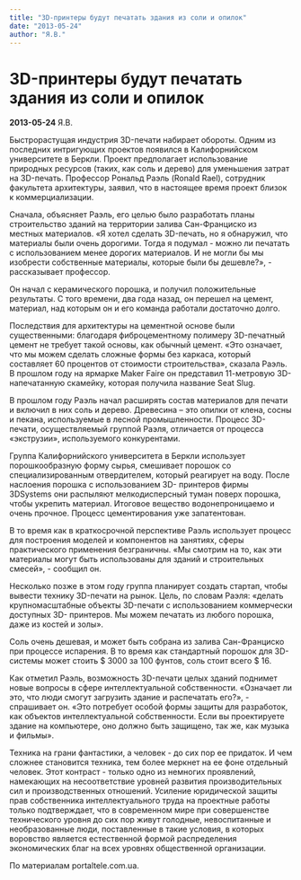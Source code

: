 ```yaml
---
title: "3D-принтеры будут печатать здания из соли и опилок"
date: "2013-05-24"
author: "Я.В."
---
```


# 3D-принтеры будут печатать здания из соли и опилок

**2013-05-24** Я.В.

Быстрорастущая индустрия 3D-печати набирает обороты. Одним из последних интригующих проектов появился в Калифорнийском университете в Беркли. Проект предполагает использование природных ресурсов (таких, как соль и дерево) для уменьшения затрат на 3D-печать. Профессор Рональд Раэль (Ronald Rael), сотрудник факультета архитектуры, заявил, что в настоящее время проект близок к коммерциализации.

Сначала, объясняет Раэль, его целью было разработать планы строительство зданий на территории залива Сан-Франциско из местных материалов. «Я хотел сделать 3D-печать, но я обнаружил, что материалы были очень дорогими. Тогда я подумал - можно ли печатать с использованием менее дорогих материалов. И не могли бы мы изобрести собственные материалы, которые были бы дешевле?», - рассказывает профессор.

Он начал с керамического порошка, и получил положительные результаты. С того времени, два года назад, он перешел на цемент, материал, над которым он и его команда работали достаточно долго.

Последствия для архитектуры на цементной основе были существенными: благодаря фиброцементному полимеру 3D-печатный цемент не требует такой основы, как обычный цемент. «Это означает, что мы можем сделать сложные формы без каркаса, который составляет 60 процентов от стоимости строительства», сказала Раэль. В прошлом году на ярмарке Maker Fairе он представил 11-метровую 3D-напечатанную скамейку, которая получила название Seat Slug.

В прошлом году Раэль начал расширять состав материалов для печати и включил в них соль и дерево. Древесина – это опилки от клена, сосны и пекана, используемые в лесной промышленности. Процесс 3D-печати, осуществляемый группой Раэля, отличается от процесса «экструзии», используемого конкурентами.

Группа Калифорнийского университета в Беркли использует порошкообразную форму сырья, смешивает порошок со специализированным отвердителем, который реагирует на воду. После наслоения порошка с использованием 3D- принтеров фирмы 3DSystems они распыляют мелкодисперсный туман поверх порошка, чтобы укрепить материал. Итоговое вещество водонепроницаемо и очень прочное. Процесс цементирования уже запатентован.

В то время как в краткосрочной перспективе Раэль использует процесс для построения моделей и компонентов на занятиях, сферы практического применения безграничны. «Мы смотрим на то, как эти материалы могут быть использованы для зданий и строительных смесей», - сообщил он.

Несколько позже в этом году группа планирует создать стартап, чтобы вывести технику 3D-печати на рынок. Цель, по словам Раэля: «делать крупномасштабные объекты 3D-печати с использованием коммерчески доступных 3D- принтеров. Мы можем печатать из любого порошка, даже из костей и золы».

Соль очень дешевая, и может быть собрана из залива Сан-Франциско при процессе испарения. В то время как стандартный порошок для 3D-системы может стоить $ 3000 за 100 фунтов, соль стоит всего $ 16.

Как отметил Раэль, возможность 3D-печати целых зданий поднимет новые вопросы в сфере интеллектуальной собственности. «Означает ли это, что люди смогут загрузить здание и распечатать его?», - спрашивает он. «Это потребует особой формы защиты для разработок, как объектов интеллектуальной собственности. Если вы проектируете здание на компьютере, оно должно быть защищено, так же, как музыка и фильмы».

Техника на грани фантастики, а человек - до сих пор ее придаток. И чем сложнее становится техника, тем более меркнет на ее фоне отдельный человек. Этот контраст - только одно из немногих проявлений, намекающих на несоответствие уровней развития производительных сил и производственных отношений. Усиление юридической защиты прав собственника интеллектуального труда на проектные работы только подтверждает, что в современном мире при совершенстве технического уровня до сих пор живут голодные, невоспитанные и необразованные люди, поставленные в такие условия, в которых воровство является естественной формой распределения экономических благ на всех уровнях общественной организации.

По материалам portaltele.com.ua.